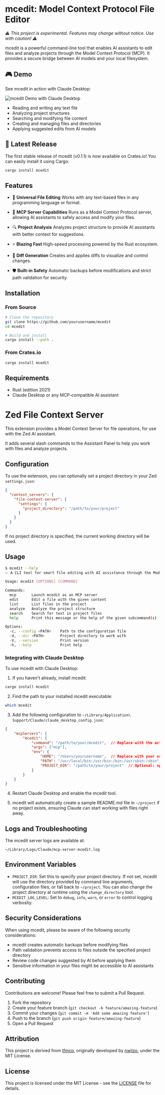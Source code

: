 # mcedit: Model Context Protocol File Editor

*⚠️  This project is experimental. Features may change without notice. Use with caution! ⚠️*

mcedit is a powerful command-line tool that enables AI assistants to edit files and analyze projects through the Model Context Protocol (MCP). It provides a secure bridge between AI models and your local filesystem.

## 🎮 Demo

See mcedit in action with Claude Desktop:

![mcedit Demo with Claude Desktop](.github/images/mcedit-demo.gif)

- Reading and writing any text file
- Analyzing project structures
- Searching and modifying file content
- Creating and managing files and directories
- Applying suggested edits from AI models

## 🎉 Latest Release

The first stable release of mcedit (v0.1.1) is now available on Crates.io! You can easily install it using Cargo:

```bash
cargo install mcedit
```

## Features

- 📝 **Universal File Editing**
  Works with any text-based files in any programming language or format.

- 📄 **MCP Server Capabilities**
  Runs as a Model Context Protocol server, allowing AI assistants to safely access and modify your files.

- 🔍 **Project Analysis**
  Analyzes project structure to provide AI assistants with better context for suggestions.

- ⚡️ **Blazing Fast**
  High-speed processing powered by the Rust ecosystem.

- 🔄 **Diff Generation**
  Creates and applies diffs to visualize and control changes.

- 🛡️ **Built-in Safety**
  Automatic backups before modifications and strict path validation for security.

## Installation

### From Source
```bash
# Clone the repository
git clone https://github.com/yourusername/mcedit
cd mcedit

# Build and install
cargo install --path .
```

### From Crates.io
```bash
cargo install mcedit
```

## Requirements

- Rust (edition 2021)
- Claude Desktop or any MCP-compatible AI assistant

# Zed File Context Server

This extension provides a Model Context Server for file operations, for use with the Zed AI assistant.

It adds several slash commands to the Assistant Panel to help you work with files and analyze projects.

## Configuration

To use the extension, you can optionally set a project directory in your Zed `settings.json`:

```json
{
  "context_servers": {
    "file-context-server": {
      "settings": {
        "project_directory": "/path/to/your/project"
      }
    }
  }
}
```

If no project directory is specified, the current working directory will be used.

## Usage

```bash
$ mcedit --help
✨ A CLI tool for smart file editing with AI assistance through the Model Context Protocol (MCP).

Usage: mcedit [OPTIONS] [COMMAND]

Commands:
  mcp       Launch mcedit as an MCP server
  edit      Edit a file with the given content
  list      List files in the project
  analyze   Analyze the project structure
  search    Search for text in project files
  help      Print this message or the help of the given subcommand(s)

Options:
  -c, --config <PATH>    Path to the configuration file
  -d, --dir <PATH>       Project directory to work with
  -V, --version          Print version
  -h, --help             Print help
```

### Integrating with Claude Desktop

To use mcedit with Claude Desktop:

1. If you haven't already, install mcedit:
```bash
cargo install mcedit
```

2. Find the path to your installed mcedit executable:
```bash
which mcedit
```

3. Add the following configuration to `~/Library/Application\ Support/Claude/claude_desktop_config.json`:

```json
{
    "mcpServers": {
        "mcedit": {
            "command": "/path/to/your/mcedit",  // Replace with the actual path from step 2
            "args": ["mcp"],
            "env": {
                "HOME": "/Users/yourusername",  // Replace with your username
                "PATH": "/usr/local/bin:/usr/bin:/bin:/usr/sbin:/sbin",
                "PROJECT_DIR": "/path/to/your/project"  // Optional: specify your project directory
            }
        }
    }
}
```

4. Restart Claude Desktop and enable the mcedit tool.

5. mcedit will automatically create a sample README.md file in `~/project` if no project exists, ensuring Claude can start working with files right away.

## Logs and Troubleshooting

The mcedit server logs are available at:
```
~/Library/Logs/Claude/mcp-server-mcedit.log
```

## Environment Variables

- `PROJECT_DIR`: Set this to specify your project directory. If not set, mcedit will use the directory provided by command line arguments, configuration files, or fall back to `~/project`. You can also change the project directory at runtime using the `change_directory` tool.
- `MCEDIT_LOG_LEVEL`: Set to `debug`, `info`, `warn`, or `error` to control logging verbosity.

## Security Considerations

When using mcedit, please be aware of the following security considerations:

- mcedit creates automatic backups before modifying files
- Path validation prevents access to files outside the specified project directory
- Review code changes suggested by AI before applying them
- Sensitive information in your files might be accessible to AI assistants

## Contributing

Contributions are welcome! Please feel free to submit a Pull Request.

1. Fork the repository
2. Create your feature branch (`git checkout -b feature/amazing-feature`)
3. Commit your changes (`git commit -m 'Add some amazing feature'`)
4. Push to the branch (`git push origin feature/amazing-feature`)
5. Open a Pull Request

## Attribution

This project is derived from [tfmcp](https://github.com/nwiizo/tfmcp), originally developed by [nwiizo](https://github.com/nwiizo), under the MIT License.

## License

This project is licensed under the MIT License - see the [LICENSE](LICENSE) file for details.
